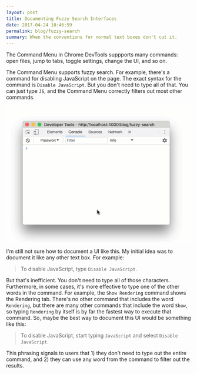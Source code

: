 ```yaml
---
layout: post
title: Documenting Fuzzy Search Interfaces
date: 2017-04-24 10:46:59
permalink: blog/fuzzy-search
summary: When the conventions for normal text boxes don't cut it.
---
```


The Command Menu in Chrome DevTools suppports many commands: open files,
jump to tabs, toggle settings, change the UI, and so on.

The Command Menu supports fuzzy search. For example, there's a command for
disabling JavaScript on the page. The exact syntax for the command is
`Disable JavaScript`. But you don't need to type all of that. You can
just type `JS`, and the Command Menu correctly filters out most other commands.

![Disabling JS via the Chrome DevTools Command Menu][demo]

[demo]: /imgs/disablejs.gif

I'm still not sure how to document a UI like this. My initial
idea was to document it like any other text box. For example:

<blockquote class="content__quote">
  To disable JavaScript, type <code>Disable JavaScript</code>.
</blockquote>

But that's inefficient. You don't need to type all of those characters.
Furthermore, in some cases, it's more effective to type one of the other
words in the command. For example, the `Show Rendering` command shows the
Rendering tab. There's no other command that includes the word `Rendering`,
but there are many other commands that include the word `Show`, so typing
`Rendering` by itself is by far the fastest way to execute that command.
So, maybe the best way to document this UI would be something like this:

<blockquote class="content__quote">
  To disable JavaScript, start typing <code>JavaScript</code> and select
  <code>Disable JavaScript</code>.
</blockquote>

This phrasing signals to users that 1) they don't need to type out the
entire command, and 2) they can use any word from the command to filter
out the results.
